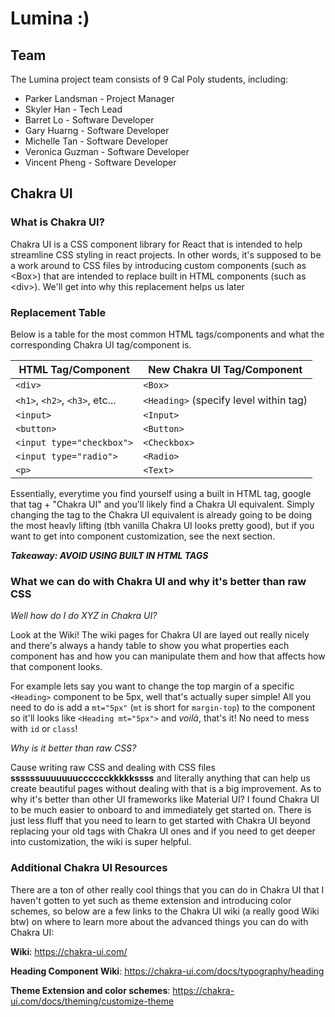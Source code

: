 # **Lumina :)** 

## **Team**
The Lumina project team consists of 9 Cal Poly students, including:
- Parker Landsman - Project Manager
- Skyler Han - Tech Lead
- Barret Lo - Software Developer
- Gary Huarng - Software Developer
- Michelle Tan - Software Developer
- Veronica Guzman - Software Developer
- Vincent Pheng - Software Developer

## **Chakra UI**

### **What is Chakra UI?**

Chakra UI is a CSS component library for React that is intended to help streamline CSS styling in react projects. In other words, it's supposed to be a work around to CSS files by introducing custom components (such as \<Box>) that are intended to replace built in HTML components (such as \<div>). We'll get into why this replacement helps us later

### **Replacement Table**

Below is a table for the most common HTML tags/components and what the corresponding Chakra UI tag/component is.

| HTML Tag/Component       | New Chakra UI Tag/Component          |
|--------------------------|--------------------------------------|
| `<div> `                   | `<Box> `                               |
| `<h1>`, `<h2>`, `<h3>`, etc... | `<Heading>` (specify level within tag) |
| `<input>`                  | `<Input>`                              |
| `<button> `                | `<Button> `                            |
| `<input type="checkbox">`  | `<Checkbox> `                          |
| `<input type="radio"> `    | `<Radio>`                              |
| `<p>`                      | `<Text> `                              |

Essentially, everytime you find yourself using a built in HTML tag, google that tag + "Chakra UI" and you'll likely find a Chakra UI equivalent. Simply changing the tag to the Chakra UI equivalent is already going to be doing the most heavly lifting (tbh vanilla Chakra UI looks pretty good), but if you want to get into component customization, see the next section.

***Takeaway: AVOID USING BUILT IN HTML TAGS***

### **What we can do with Chakra UI and why it's better than raw CSS**

*Well how do I do XYZ in Chakra UI?*

Look at the Wiki! The wiki pages for Chakra UI are layed out really nicely and there's always a handy table to show you what properties each component has and how you can manipulate them and how that affects how that component looks.

For example lets say you want to change the top margin of a specific `<Heading>` component to be 5px, well that's actually super simple! All you need to do is add a `mt="5px"` (`mt` is short for `margin-top`) to the component so it'll looks like `<Heading mt="5px">` and *voilà*, that's it! No need to mess with `id` or `class`!

*Why is it better than raw CSS?*

Cause writing raw CSS and dealing with CSS files **ssssssuuuuuuucccccckkkkkssss** and literally anything that can help us create beautiful pages without dealing with that is a big improvement. As to why it's better than other UI frameworks like Material UI? I found Chakra UI to be much easier to onboard to and immediately get started on. There is just less fluff that you need to learn to get started with Chakra UI beyond replacing your old tags with Chakra UI ones and if you need to get deeper into customization, the wiki is super helpful.

### **Additional Chakra UI Resources**

There are a ton of other really cool things that you can do in Chakra UI that I haven't gotten to yet such as theme extension and introducing color schemes, so below are a few links to the Chakra UI wiki (a really good Wiki btw) on where to learn more about the advanced things you can do with Chakra UI:

**Wiki**: https://chakra-ui.com/

**Heading Component Wiki**: https://chakra-ui.com/docs/typography/heading

**Theme Extension and color schemes**: https://chakra-ui.com/docs/theming/customize-theme